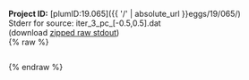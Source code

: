 **Project ID:** [plumID:19.065]({{ '/' | absolute_url }}eggs/19/065/)  
Stderr for source:  iter_3_pc_[-0.5,0.5].dat   
(download [zipped raw stdout](iter_3_pc_[-0.5,0.5].dat.plumed.stdout.txt.zip))  
{% raw %}
<pre>
</pre>
{% endraw %}
